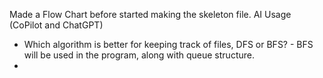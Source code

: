 Made a Flow Chart before started making the skeleton file.
AI Usage (CoPilot and ChatGPT)
 - Which algorithm is better for keeping track of files, DFS or BFS? 
        - BFS will be used in the program, along with queue structure.
 - 